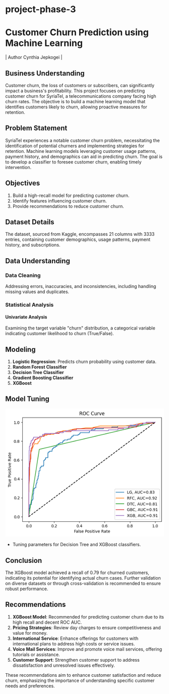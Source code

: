 # project-phase-3

# Customer Churn Prediction using Machine Learning
 | Author Cynthia Jepkogei |

## Business Understanding

Customer churn, the loss of customers or subscribers, can significantly impact a business's profitability. This project focuses on predicting customer churn for SyriaTel, a telecommunications company facing high churn rates. The objective is to build a machine learning model that identifies customers likely to churn, allowing proactive measures for retention.

## Problem Statement

SyriaTel experiences a notable customer churn problem, necessitating the identification of potential churners and implementing strategies for retention. Machine learning models leveraging customer usage patterns, payment history, and demographics can aid in predicting churn. The goal is to develop a classifier to foresee customer churn, enabling timely intervention.

## Objectives

1. Build a high-recall model for predicting customer churn.
2. Identify features influencing customer churn.
3. Provide recommendations to reduce customer churn.

## Dataset Details

The dataset, sourced from Kaggle, encompasses 21 columns with 3333 entries, containing customer demographics, usage patterns, payment history, and subscriptions.

## Data Understanding

### Data Cleaning

Addressing errors, inaccuracies, and inconsistencies, including handling missing values and duplicates.

### Statistical Analysis

#### Univariate Analysis

Examining the target variable "churn" distribution, a categorical variable indicating customer likelihood to churn (True/False).

## Modeling

1. **Logistic Regression**: Predicts churn probability using customer data.
2. **Random Forest Classifier**
3. **Decision Tree Classifier**
4. **Gradient Boosting Classifier**
5. **XGBoost**

## Model Tuning

![alt text](<Images/ROC curve.png>)

- Tuning parameters for Decision Tree and XGBoost classifiers.

## Conclusion

The XGBoost model achieved a recall of 0.79 for churned customers, indicating its potential for identifying actual churn cases. Further validation on diverse datasets or through cross-validation is recommended to ensure robust performance.

## Recommendations

1. **XGBoost Model**: Recommended for predicting customer churn due to its high recall and decent ROC AUC.
2. **Pricing Strategies**: Review day charges to ensure competitiveness and value for money.
3. **International Service**: Enhance offerings for customers with international plans to address high costs or service issues.
4. **Voice Mail Services**: Improve and promote voice mail services, offering tutorials or assistance.
5. **Customer Support**: Strengthen customer support to address dissatisfaction and unresolved issues effectively.

These recommendations aim to enhance customer satisfaction and reduce churn, emphasizing the importance of understanding specific customer needs and preferences.

